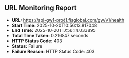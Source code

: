 ## URL Monitoring Report

- **URL:** https://api-gw1-prod1.fisglobal.com/gw/v1/health
- **Start Time:** 2025-10-20T10:56:13.817048
- **End Time:** 2025-10-20T10:56:14.033895
- **Total Time Taken:** 0.216847 seconds
- **HTTP Status Code:** 403
- **Status:** Failure
- **Failure Reason:** HTTP Status Code: 403
